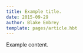 ```yaml
---
title: Example title.
date: 2015-09-29
author: Blake Embrey
template: pages/article.hbt
---
```


Example content.
